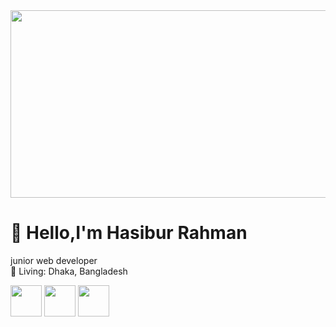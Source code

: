 <img src="https://images.pexels.com/photos/2629372/pexels-photo-2629372.jpeg" width="650" height="300">

# 👋 Hello,I'm Hasibur Rahman  
<p> junior web developer<br>  
🏡 Living: Dhaka, Bangladesh
 </p>
<a href="https://www.facebook.com/hasi.b.353483/" target="_blank"><img src="https://img.icons8.com/?size=100&id=118497&format=png&color=000000" width="50px" height="50px"></a>
<a href="https://github.com/Hasibur0898" target="_blank"><img src="https://img.icons8.com/?size=100&id=efFfwotdkiU5&format=png&color=000000" width="50px" height="50px"></a>
<a href="https://www.youtube.com/@hasiburrahman9597" target="_blank"><img src="https://img.icons8.com/?size=100&id=19318&format=png&color=000000" width="50px" height="50px"></a>
